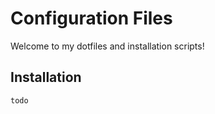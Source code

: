 # Configuration Files

Welcome to my dotfiles and installation scripts!

## Installation

```shell
todo
```

